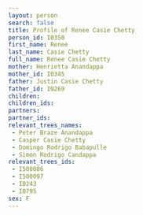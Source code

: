 ```yaml
---
layout: person
search: false
title: Profile of Renee Casie Chetty
person_id: I0350
first_name: Renee
last_name: Casie Chetty
full_name: Renee Casie Chetty
mother: Henrietta Anandappa
mother_id: I0345
father: Justin Casie Chetty
father_id: I0269
children:
children_ids:
partners:
partner_ids:
relevant_trees_names:
 - Peter Braze Anandappa
 - Casper Casie Chetty
 - Domingo Rodrigo Babapulle
 - Simon Rodrigo Candappa
relevant_trees_ids:
 - I500086
 - I500097
 - I0243
 - I0795
sex: F
---
```


